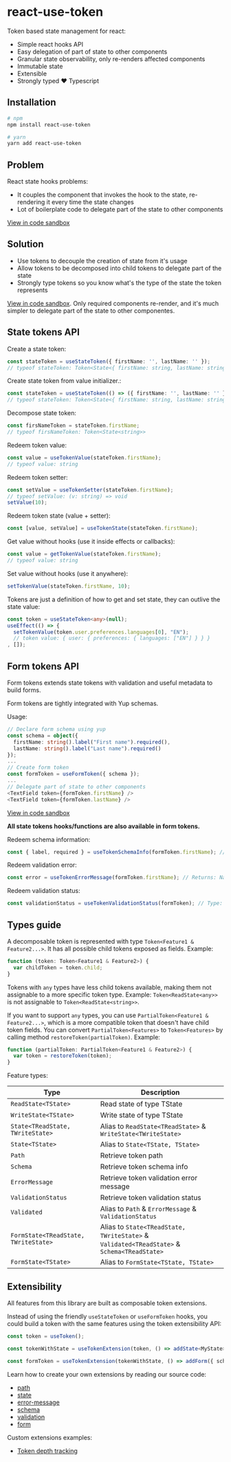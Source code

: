 # react-use-token

Token based state management for react:

- Simple react hooks API
- Easy delegation of part of state to other components
- Granular state observability, only re-renders affected components
- Immutable state
- Extensible
- Strongly typed :heart: Typescript

## Installation

```sh
# npm
npm install react-use-token

# yarn
yarn add react-use-token
```

## Problem

React state hooks problems:

- It couples the component that invokes the hook to the state, re-rendering it every time the state changes
- Lot of boilerplate code to delegate part of the state to other components

[View in code sandbox](https://codesandbox.io/s/cat-vs-dog-react-u92ot?file=/src/App.tsx)

## Solution

- Use tokens to decouple the creation of state from it's usage
- Allow tokens to be decomposed into child tokens to delegate part of the state
- Strongly type tokens so you know what's the type of the state the token represents

[View in code sandbox](https://codesandbox.io/s/cat-vs-dog-react-use-token-jdjs9?file=/src/App.tsx). Only required components re-render, and it's much simpler to delegate part of the state to other componentes.

## State tokens API

Create a state token:

```ts
const stateToken = useStateToken({ firstName: '', lastName: '' });
// typeof stateToken: Token<State<{ firstName: string, lastName: string }>>
```

Create state token from value initializer.:

```ts
const stateToken = useStateToken(() => ({ firstName: '', lastName: '' }));
// typeof stateToken: Token<State<{ firstName: string, lastName: string }>>
```

Decompose state token:

```ts
const firsNameToken = stateToken.firstName;
// typeof firsNameToken: Token<State<string>>
```

Redeem token value:

```ts
const value = useTokenValue(stateToken.firstName);
// typeof value: string
```

Redeem token setter:

```ts
const setValue = useTokenSetter(stateToken.firstName);
// typeof setValue: (v: string) => void
setValue(10);
```

Redeem token state (value + setter):

```ts
const [value, setValue] = useTokenState(stateToken.firstName);
```

Get value without hooks (use it inside effects or callbacks):

```ts
const value = getTokenValue(stateToken.firstName);
// typeof value: string
```

Set value without hooks (use it anywhere):

```ts
setTokenValue(stateToken.firstName, 10);
```

Tokens are just a definition of how to get and set state, they can outlive the state value:

```ts
const token = useStateToken<any>(null);
useEffect(() => {
  setTokenValue(token.user.preferences.languages[0], "EN");
  // token value: { user: { preferences: { languages: ["EN"] } } }
, []);
```

## Form tokens API

Form tokens extends state tokens with validation and useful metadata to build forms.

Form tokens are tightly integrated with Yup schemas.

Usage:

```ts
// Declare form schema using yup
const schema = object({
  firstName: string().label("First name").required(),
  lastName: string().label("Last name").required()
});
...
// Create form token
const formToken = useFormToken({ schema });
...
// Delegate part of state to other components
<TextField token={formToken.firstName} />
<TextField token={formToken.lastName} />
```

[View in code sandbox](https://codesandbox.io/s/react-use-tokenform-example-9k9rk?file=/src/App.tsx)

**All state tokens hooks/functions are also available in form tokens.**

Redeem schema information:

```ts
const { label, required } = useTokenSchemaInfo(formToken.firstName); // label: First name, required: true
```

Redeem validation error:

```ts
const error = useTokenErrorMessage(formToken.firstName); // Returns: Name is required
```

Redeem validation status:

```ts
const validationStatus = useTokenValidationStatus(formToken); // Type: 'pending' | 'validating' | 'invalid' | 'valid'
```

## Types guide

A decomposable token is represented with type `Token<Feature1 & Feature2...>`. It has all possible child tokens exposed as fields. Example:

```ts
function (token: Token<Feature1 & Feature2>) {
  var childToken = token.child;
}
```

Tokens with `any` types have less child tokens available, making them not assignable to a more specific token type. Example: `Token<ReadState<any>>` is not assignable to `Token<ReadState<string>>`.

If you want to support `any` types, you can use `PartialToken<Feature1 & Feature2...>`, which is a more compatible token that doesn't have child token fields. You can convert `PartialToken<Features>` to `Token<Features>` by calling method `restoreToken(partialToken)`. Example:

```ts
function (partialToken: PartialToken<Feature1 & Feature2>) {
  var token = restoreToken(token);
}
```

Feature types:

<!-- prettier-ignore -->
| Type | Description |
| ---- | ----------- |
| `ReadState<TState>` | Read state of type TState |
| `WriteState<TState>` | Write state of type TState |
| `State<TReadState, TWriteState>` | Alias to `ReadState<TReadState>` & `WriteState<TWriteState>` |
| `State<TState>` | Alias to `State<TState, TState>` |
| `Path` | Retrieve token path |
| `Schema` | Retrieve token schema info |
| `ErrorMessage` | Retrieve token validation error message |
| `ValidationStatus` | Retrieve token validation status |
| `Validated` | Alias to `Path` & `ErrorMessage` & `ValidationStatus` |
| `FormState<TReadState, TWriteState>` | Alias to `State<TReadState, TWriteState>` & `Validated<TReadState>` & `Schema<TReadState>` |
| `FormState<TState>` | Alias to `FormState<TState, TState>` |

## Extensibility

All features from this library are built as composable token extensions.

Instead of using the friendly `useStateToken` or `useFormToken` hooks, you could build a token with the same features using the token extensibility API:

```ts
const token = useToken();

const tokenWithState = useTokenExtension(token, () => addState<MyState>({}));

const formToken = useTokenExtension(tokenWithState, () => addForm({ schema }));
```

Learn how to create your own extensions by reading our source code:

- [path](./src/path/path.ts)
- [state](./src/state/state.ts)
- [error-message](./src/form/error-message.ts)
- [schema](./src/form/schema.ts)
- [validation](./src/form/validation.ts)
- [form](./src/form/form.ts)

Custom extensions examples:

- [Token depth tracking](./docs/extensions/tokenDepthTracking.md)
